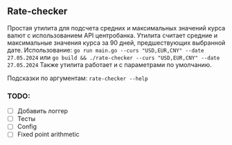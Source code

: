 ## Rate-checker

Простая утилита для подсчета средних и максимальных значений курса валют с использованием API центробанка.
Утилита считает средние и максимальные значения курса за 90 дней, предшествующих выбранной дате.
Использование:
`go run main.go --curs "USD,EUR,CNY" --date 27.05.2024`
или 
`go build && ./rate-checker --curs "USD,EUR,CNY" --date 27.05.2024`
Также утилита работает и с параметрами по умолчанию.

Подсказки по аргументам:
`rate-checker --help`

### TODO:
- [ ] Добавить логгер
- [ ] Тесты
- [ ] Config
- [ ] Fixed point arithmetic